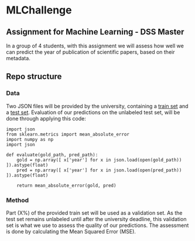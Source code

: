 # MLChallenge
## Assignment for Machine Learning - DSS Master

In a group of 4 students, with this assignment we will assess how well we can predict the year of publication of scientific papers, based on their metadata.

## Repo structure
### Data

Two JSON files will be provided by the university, containing a [train set](data\train.json) and a [test set](data\test.json). Evaluation of our predictions on the unlabeled test set, will be done through applying this code:

```
import json
from sklearn.metrics import mean_absolute_error
import numpy as np
import json

def evaluate(gold_path, pred_path):
    gold = np.array([ x['year'] for x in json.load(open(gold_path)) ]).astype(float)
    pred = np.array([ x['year'] for x in json.load(open(pred_path)) ]).astype(float)

    return mean_absolute_error(gold, pred)
```

### Method
Part (X%) of the provided train set will be used as a validation set. As the test set remains unlabeled until after the university deadline, this validation set is what we use to assess the quality of our predictions. The assessment is done by calculating the Mean Squared Error (MSE).
